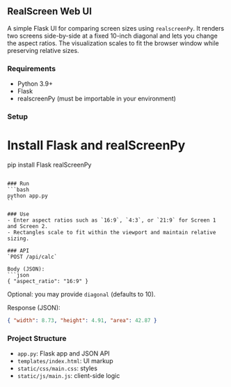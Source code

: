 ## RealScreen Web UI

A simple Flask UI for comparing screen sizes using `realscreenPy`.
It renders two screens side-by-side at a fixed 10-inch diagonal and lets you change the aspect ratios.
The visualization scales to fit the browser window while preserving relative sizes.

### Requirements
- Python 3.9+
- Flask
- realscreenPy (must be importable in your environment)

### Setup

# Install Flask and realScreenPy
pip install Flask realScreenPy
```

### Run
```bash
python app.py
``

### Use
- Enter aspect ratios such as `16:9`, `4:3`, or `21:9` for Screen 1 and Screen 2.
- Rectangles scale to fit within the viewport and maintain relative sizing.

### API
`POST /api/calc`

Body (JSON):
```json
{ "aspect_ratio": "16:9" }
```
Optional: you may provide `diagonal` (defaults to 10).

Response (JSON):
```json
{ "width": 8.73, "height": 4.91, "area": 42.87 }
```

### Project Structure
- `app.py`: Flask app and JSON API
- `templates/index.html`: UI markup
- `static/css/main.css`: styles
- `static/js/main.js`: client-side logic
